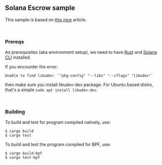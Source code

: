 ## Solana Escrow sample

This sample is based on [this nice](https://paulx.dev/blog/2021/01/14/programming-on-solana-an-introduction/) article.

<br/>

### Prereqs

As prerequisites (aka environment setup), we need to have [Rust](https://rustup.rs/) and [Solana CLI](https://docs.solana.com/cli/install-solana-cli-tools#use-solanas-install-tool) installed.

If you encounter the error:
```
Unable to find libudev: `"pkg-config" "--libs" "--cflags" "libudev"`
```
then make sure you install libudev-dev package. For Ubuntu based distro, that's a simple `sudo apt install libudev-dev`.

<br/>

### Building

To build and test for program compiled natively, use:
```
$ cargo build
$ cargo test
```

To build and test the program compiled for BPF, use:
```
$ cargo build-bpf
$ cargo test-bpf
```


